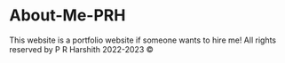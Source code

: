 # About-Me-PRH

This website is a portfolio website if someone wants to hire me!
All rights reserved by P R Harshith 2022-2023 ©
